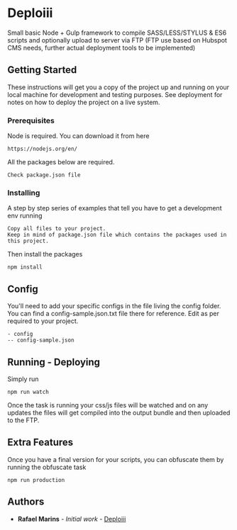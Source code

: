 # Deploiii

Small basic Node + Gulp framework to compile SASS/LESS/STYLUS & ES6 scripts and optionally upload to server via FTP (FTP use based on Hubspot CMS needs, further actual deployment tools to be implemented)

## Getting Started

These instructions will get you a copy of the project up and running on your local machine for development and testing purposes. See deployment for notes on how to deploy the project on a live system.

### Prerequisites
Node is required.
You can download it from here
```
https://nodejs.org/en/
```

All the packages below are required.

```
Check package.json file
```

### Installing

A step by step series of examples that tell you have to get a development env running

```
Copy all files to your project. 
Keep in mind of package.json file which contains the packages used in this project.
```

Then install the packages
```
npm install
```
## Config

You'll need to add your specific configs in the file living the config folder. You can find a config-sample.json.txt file there for reference.
Edit as per required to your project.
```
- config
-- config-sample.json
```

## Running - Deploying

Simply run

```
npm run watch
```

Once the task is running your css/js files will be watched and on any updates the files will get compiled into the output bundle and then uploaded to the FTP.

## Extra Features

Once you have a final version for your scripts, you can obfuscate them by running the obfuscate task

```
npm run production
```

## Authors

* **Rafael Marins** - *Initial work* - [Deploiii](https://github.com/rafamarins)
